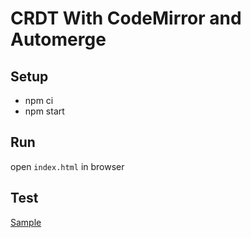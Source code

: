# CRDT With CodeMirror and Automerge

## Setup
- npm ci
- npm start

## Run
open `index.html` in browser

## Test
[Sample](https://ldarren.github.io/crdt_example/)
